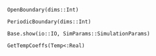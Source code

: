 

```@docs
OpenBoundary(dims::Int)
```

```@docs
PeriodicBoundary(dims::Int)
```

```@docs
Base.show(io::IO, SimParams::SimulationParams)
```

```@docs
GetTempCoeffs(Temp<:Real)
```
